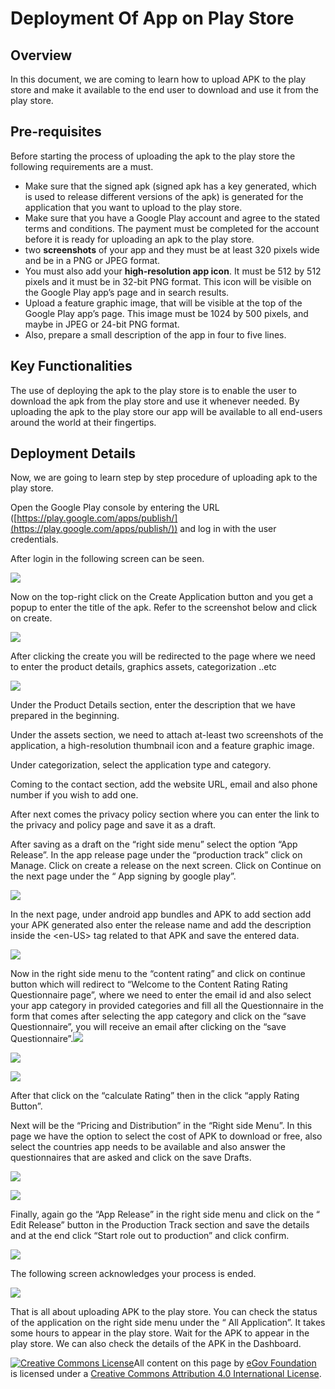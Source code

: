 # Deployment Of App on Play Store

## Overview <a href="#overview" id="overview"></a>

In this document, we are coming to learn how to upload APK to the play store and make it available to the end user to download and use it from the play store.

## Pre-requisites <a href="#pre-requisites" id="pre-requisites"></a>

Before starting the process of uploading the apk to the play store the following requirements are a must.

* Make sure that the signed apk (signed apk has a key generated, which is used to release different versions of the apk) is generated for the application that you want to upload to the play store.
* Make sure that you have a Google Play account and agree to the stated terms and conditions. The payment must be completed for the account before it is ready for uploading an apk to the play store.
* two **screenshots** of your app and they must be at least 320 pixels wide and be in a PNG or JPEG format.
* You must also add your **high-resolution app icon**. It must be 512 by 512 pixels and it must be in 32-bit PNG format. This icon will be visible on the Google Play app’s page and in search results.
* Upload a feature graphic image, that will be visible at the top of the Google Play app’s page. This image must be 1024 by 500 pixels, and maybe in JPEG or 24-bit PNG format.
* Also, prepare a small description of the app in four to five lines.

## Key Functionalities <a href="#key-functionalities" id="key-functionalities"></a>

The use of deploying the apk to the play store is to enable the user to download the apk from the play store and use it whenever needed. By uploading the apk to the play store our app will be available to all end-users around the world at their fingertips.

## Deployment Details <a href="#deployment-details" id="deployment-details"></a>

Now, we are going to learn step by step procedure of uploading apk to the play store.

Open the Google Play console by entering the URL ([https://play.google.com/apps/publish/](https://play.google.com/apps/publish/)) and log in with the user credentials.

After login in the following screen can be seen.

![](<../../.gitbook/assets/1 (2).png>)

Now on the top-right click on the Create Application button and you get a popup to enter the title of the apk. Refer to the screenshot below and click on create.

![](<../../.gitbook/assets/2 (2).png>)

After clicking the create you will be redirected to the page where we need to enter the product details, graphics assets, categorization ..etc

![](<../../.gitbook/assets/3 (2).png>)

Under the Product Details section, enter the description that we have prepared in the beginning.

Under the assets section, we need to attach at-least two screenshots of the application, a high-resolution thumbnail icon and a feature graphic image.

Under categorization, select the application type and category.

Coming to the contact section, add the website URL, email and also phone number if you wish to add one.

After next comes the privacy policy section where you can enter the link to the privacy and policy page and save it as a draft.

After saving as a draft on the “right side menu” select the option “App Release”. In the app release page under the “production track” click on Manage. Click on create a release on the next screen. Click on Continue on the next page under the “ App signing by google play”.

![](<../../.gitbook/assets/4 (1) (1).png>)

In the next page, under android app bundles and APK to add section add your APK generated also enter the release name and add the description inside the \<en-US> tag related to that APK and save the entered data.

![](<../../.gitbook/assets/5 (1).png>)

Now in the right side menu to the “content rating” and click on continue button which will redirect to “Welcome to the Content Rating Rating Questionnaire page”, where we need to enter the email id and also select your app category in provided categories and fill all the Questionnaire in the form that comes after selecting the app category and click on the “save Questionnaire”, you will receive an email after clicking on the “save Questionnaire”.![](blob:https://digit-discuss.atlassian.net/6bb4ac25-c208-4afb-bf76-8be92c2c1713#media-blob-url=true\&id=b8ab85e7-617b-4515-baca-10772a55d867\&collection=contentId-805372042\&contextId=805372042\&mimeType=image%2Fpng\&name=6.png\&size=136747\&width=973\&height=338)

![](<../../.gitbook/assets/6 (1).png>)

![](<../../.gitbook/assets/8 (1).png>)

After that click on the “calculate Rating” then in the click “apply Rating Button”.

Next will be the “Pricing and Distribution” in the “Right side Menu”. In this page we have the option to select the cost of APK to download or free, also select the countries app needs to be available and also answer the questionnaires that are asked and click on the save Drafts.

![](<../../.gitbook/assets/9 (1).png>)

![](<../../.gitbook/assets/10 (1).png>)

Finally, again go the “App Release” in the right side menu and click on the “ Edit Release” button in the Production Track section and save the details and at the end click “Start role out to production” and click confirm.

![](<../../.gitbook/assets/12 (1).png>)

The following screen acknowledges your process is ended.

![](<../../.gitbook/assets/13 (1).png>)

That is all about uploading APK to the play store. You can check the status of the application on the right side menu under the “ All Application”. It takes some hours to appear in the play store. Wait for the APK to appear in the play store. We can also check the details of the APK in the Dashboard.

[![Creative Commons License](https://i.creativecommons.org/l/by/4.0/80x15.png)​](http://creativecommons.org/licenses/by/4.0/)All content on this page by [eGov Foundation](https://egov.org.in/) is licensed under a [Creative Commons Attribution 4.0 International License](http://creativecommons.org/licenses/by/4.0/).
